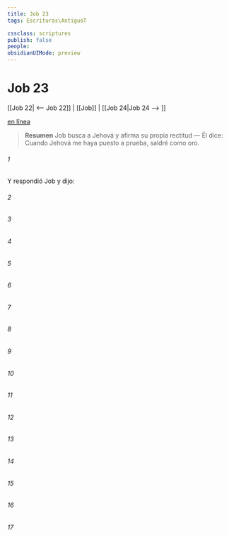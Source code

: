```yaml
---
title: Job 23
tags: Escrituras\AntiguoT

cssclass: scriptures
publish: false
people:
obsidianUIMode: preview
---
```


# Job 23
[[Job 22| <-- Job 22]] | [[Job]] | [[Job 24|Job 24 --> ]]

[en línea](https://churchofjesuschrist.org/study/scriptures/ot/job/23?lang=spa)

> __Resumen__
Job busca a Jehová y afirma su propia rectitud — Él dice: Cuando Jehová me haya puesto a prueba, saldré como oro.

###### 1 
Y respondió Job y dijo:

###### 2 


###### 3 


###### 4 


###### 5 


###### 6 


###### 7 


###### 8 


###### 9 


###### 10 


###### 11 


###### 12 


###### 13 


###### 14 


###### 15 


###### 16 


###### 17 


